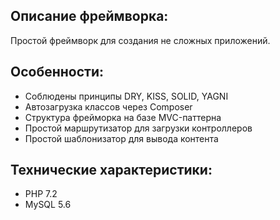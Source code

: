 ## Описание фреймворка:
Простой фреймворк для создания не сложных приложений.

## Особенности:
- Соблюдены принципы DRY, KISS, SOLID, YAGNI
- Автозагрузка классов через Composer
- Структура фрейморка на базе MVC-паттерна
- Простой маршрутизатор для загрузки контроллеров
- Простой шаблонизатор для вывода контента

## Технические характеристики:
- PHP 7.2
- MySQL 5.6

